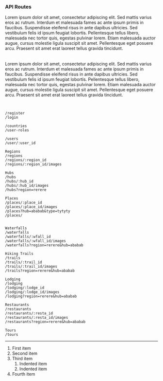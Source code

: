 
### API Routes  

Lorem ipsum dolor sit amet, consectetur adipiscing elit. Sed mattis varius eros ac rutrum. Interdum et malesuada fames ac ante ipsum primis in faucibus. Suspendisse eleifend risus in ante dapibus ultricies. Sed vestibulum felis id ipsum feugiat lobortis. Pellentesque tellus libero, malesuada nec tortor quis, egestas pulvinar lorem. Etiam malesuada auctor augue, cursus molestie ligula suscipit sit amet. Pellentesque eget posuere arcu. Praesent sit amet erat laoreet tellus gravida tincidunt.
<br>  
<br>
Lorem ipsum dolor sit amet, consectetur adipiscing elit. Sed mattis varius eros ac rutrum. Interdum et malesuada fames ac ante ipsum primis in faucibus. Suspendisse eleifend risus in ante dapibus ultricies. Sed vestibulum felis id ipsum feugiat lobortis. Pellentesque tellus libero, malesuada nec tortor quis, egestas pulvinar lorem. Etiam malesuada auctor augue, cursus molestie ligula suscipit sit amet. Pellentesque eget posuere arcu. Praesent sit amet erat laoreet tellus gravida tincidunt.  
<br>
```

/register
/login

/countries
/user-roles

/users
/user/:user_id

Regions
/regions
/regions/:region_id
/regions/:region_id/images

Hubs
/hubs
/hubs/:hub_id
/hubs/:hub_id/images
/hubs?region=rerere

Places
/places/:place_id
/places/:place_id/images
/places?hub=ababab&type=tytyty
/places/


Waterfalls
/waterfalls
/waterfalls/:wfall_id
/waterfalls/:wfall_id/images
/waterfalls?region=rerere&hub=ababab

Hiking Trails
/trails
/trails/:trail_id
/trails/:trail_id/images
/trails?region=rerere&hub=ababab

Lodging
/lodging
/lodging/:lodge_id
/lodging/:lodge_id/images
/lodging?region=rerere&hub=ababab

Restaurants
/restaurants
/restaurants/:resta_id
/restaurants/:resta_id/images
/restaurants?region=rerere&hub=ababab

Tours
/tours
```
***
<ol>
  <li>First item</li>
  <li>Second item</li>
  <li>Third item
    <ol>
      <li>Indented item</li>
      <li>Indented item</li>
    </ol>
  </li>
  <li>Fourth item</li>
</ol>